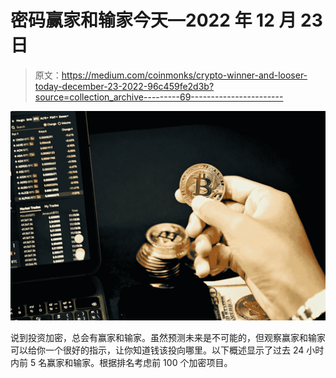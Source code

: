 # 密码赢家和输家今天—2022 年 12 月 23 日

> 原文：<https://medium.com/coinmonks/crypto-winner-and-looser-today-december-23-2022-96c459fe2d3b?source=collection_archive---------69----------------------->

![](img/0356c3b4795e10033f677a47bf8a8286.png)

说到投资加密，总会有赢家和输家。虽然预测未来是不可能的，但观察赢家和输家可以给你一个很好的指示，让你知道钱该投向哪里。以下概述显示了过去 24 小时内前 5 名赢家和输家。根据排名考虑前 100 个加密项目。